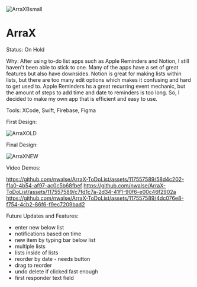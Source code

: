 ![ArraXBsmall](https://github.com/nwalse/ArraX-ToDoList/assets/117557589/cedd2598-a38b-4688-91ad-7ad49c3de245)

# ArraX

Status: On Hold

Why:
After using to-do list apps such as Apple Reminders and Notion, I still haven't been able to stick to one. Many of the apps 
have a set of great features but also have downsides. Notion is great for making lists within lists, but there are too many 
edit options which makes it confusing and hard to get used to. Apple Reminders hs a great recurring event mechanic, but the 
amount of steps to add time and date to reminders is too long. So, I decided to make my own app that is efficient and easy 
to use. 

Tools:
XCode, Swift, Firebase, Figma

First Design:

![ArraXOLD](https://github.com/nwalse/ArraX-ToDoList/assets/117557589/44b183ee-7e02-40db-aab1-8a0c6c4e2ef8)

Final Design:

![ArraXNEW](https://github.com/nwalse/ArraX-ToDoList/assets/117557589/df4bf4dc-926b-4b9a-b607-e1795a9e6201)


Video Demos:

https://github.com/nwalse/ArraX-ToDoList/assets/117557589/58d4c202-f1a0-4b54-af97-ac0c5b68fbef
https://github.com/nwalse/ArraX-ToDoList/assets/117557589/c7fd1c7a-2d34-41f1-90f6-e00c46f2902a
https://github.com/nwalse/ArraX-ToDoList/assets/117557589/4dc076e8-f754-4cb2-86f6-f9ec7209bad2


Future Updates and Features: 
 - enter new below list
 - notifications based on time
 - new item by typing bar below list
 - multiple lists
 - lists inside of lists
 - reorder by date - needs button
 - drag to reorder
 - undo delete if clicked fast enough
 - first responder text field

